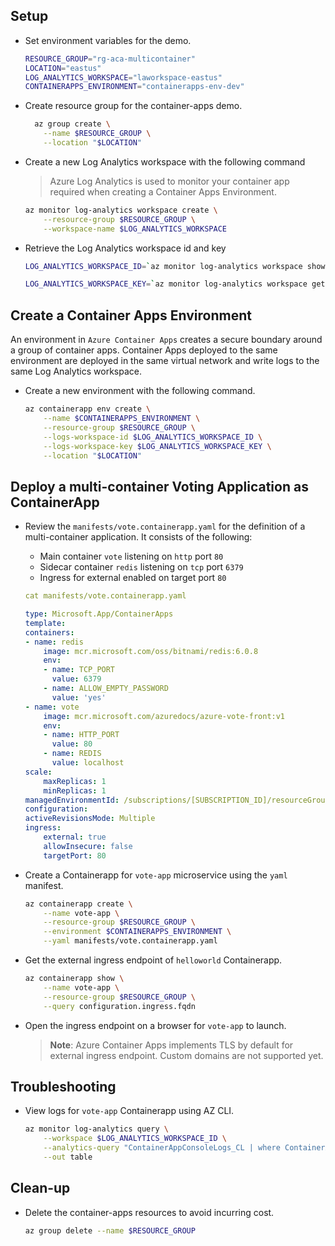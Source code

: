 ## Setup

- Set environment variables for the demo.

    ```sh
    RESOURCE_GROUP="rg-aca-multicontainer"
    LOCATION="eastus"
    LOG_ANALYTICS_WORKSPACE="laworkspace-eastus"
    CONTAINERAPPS_ENVIRONMENT="containerapps-env-dev"
    ```

- Create resource group for the container-apps demo.

    ```sh
      az group create \
        --name $RESOURCE_GROUP \
        --location "$LOCATION"
    ```

- Create a new Log Analytics workspace with the following command

    > Azure Log Analytics is used to monitor your container app required when creating a Container Apps Environment.

    ```sh
    az monitor log-analytics workspace create \
        --resource-group $RESOURCE_GROUP \
        --workspace-name $LOG_ANALYTICS_WORKSPACE
    ```

- Retrieve the Log Analytics workspace id and key

    ```sh
    LOG_ANALYTICS_WORKSPACE_ID=`az monitor log-analytics workspace show --query customerId -g $RESOURCE_GROUP -n $LOG_ANALYTICS_WORKSPACE --out tsv`

    LOG_ANALYTICS_WORKSPACE_KEY=`az monitor log-analytics workspace get-shared-keys --query primarySharedKey -g $RESOURCE_GROUP -n $LOG_ANALYTICS_WORKSPACE --out tsv`
    ```

## Create a Container Apps Environment

An environment in `Azure Container Apps` creates a secure boundary around a group of container apps. Container Apps deployed to the same environment are deployed in the same virtual network and write logs to the same Log Analytics workspace.

- Create a new environment with the following command.

    ```sh
    az containerapp env create \
        --name $CONTAINERAPPS_ENVIRONMENT \
        --resource-group $RESOURCE_GROUP \
        --logs-workspace-id $LOG_ANALYTICS_WORKSPACE_ID \
        --logs-workspace-key $LOG_ANALYTICS_WORKSPACE_KEY \
        --location "$LOCATION"
    ```


## Deploy a multi-container Voting Application as ContainerApp

- Review the `manifests/vote.containerapp.yaml` for the definition of a multi-container application. It consists of the following:
    - Main container `vote` listening on `http` port `80` 
    - Sidecar container `redis` listening on `tcp` port `6379`
    - Ingress for external enabled on target port `80`

    ```yaml
    cat manifests/vote.containerapp.yaml

    type: Microsoft.App/ContainerApps
    template:
    containers:
    - name: redis
        image: mcr.microsoft.com/oss/bitnami/redis:6.0.8
        env:
        - name: TCP_PORT
          value: 6379
        - name: ALLOW_EMPTY_PASSWORD
          value: 'yes'
    - name: vote
        image: mcr.microsoft.com/azuredocs/azure-vote-front:v1
        env:
        - name: HTTP_PORT
          value: 80
        - name: REDIS
          value: localhost
    scale:
        maxReplicas: 1
        minReplicas: 1
    managedEnvironmentId: /subscriptions/[SUBSCRIPTION_ID]/resourceGroups/[RESOURCE_GROUP_NAME]/providers/Microsoft.App/managedEnvironments/[CONTAINERAPPS_ENV]
    configuration:
    activeRevisionsMode: Multiple
    ingress:
        external: true
        allowInsecure: false
        targetPort: 80
    ```

- Create a Containerapp for `vote-app` microservice using the `yaml` manifest.

    ```sh
    az containerapp create \
        --name vote-app \
        --resource-group $RESOURCE_GROUP \
        --environment $CONTAINERAPPS_ENVIRONMENT \
        --yaml manifests/vote.containerapp.yaml
    ```

- Get the external ingress endpoint of `helloworld` Containerapp.

    ```sh
    az containerapp show \
        --name vote-app \
        --resource-group $RESOURCE_GROUP \
        --query configuration.ingress.fqdn
    ```

- Open the ingress endpoint on a browser for `vote-app` to launch. 

    > **Note**: Azure Container Apps implements TLS by default for external ingress endpoint. Custom domains are not supported yet.

## Troubleshooting

- View logs for `vote-app` Containerapp using AZ CLI.

    ```sh
    az monitor log-analytics query \
        --workspace $LOG_ANALYTICS_WORKSPACE_ID \
        --analytics-query "ContainerAppConsoleLogs_CL | where ContainerAppName_s == 'vote-app' and TimeGenerated > ago(30m) | project ContainerAppName_s, Log_s, TimeGenerated | take 100 | order by TimeGenerated desc" \
        --out table
    ```

## Clean-up

- Delete the container-apps resources to avoid incurring cost.

    ```sh
    az group delete --name $RESOURCE_GROUP
    ```
